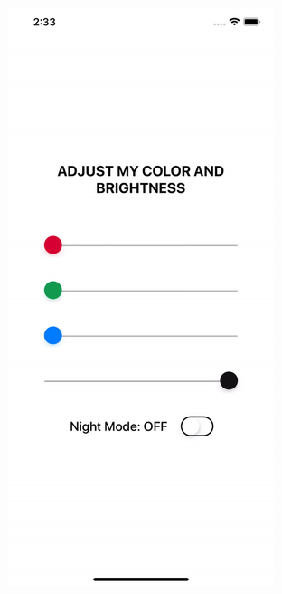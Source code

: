 ![alt text](https://github.com/joshtru/iOS-40-Projects/blob/master/Project%2003%20-%20ColorSlider/colorSlider.gif)
